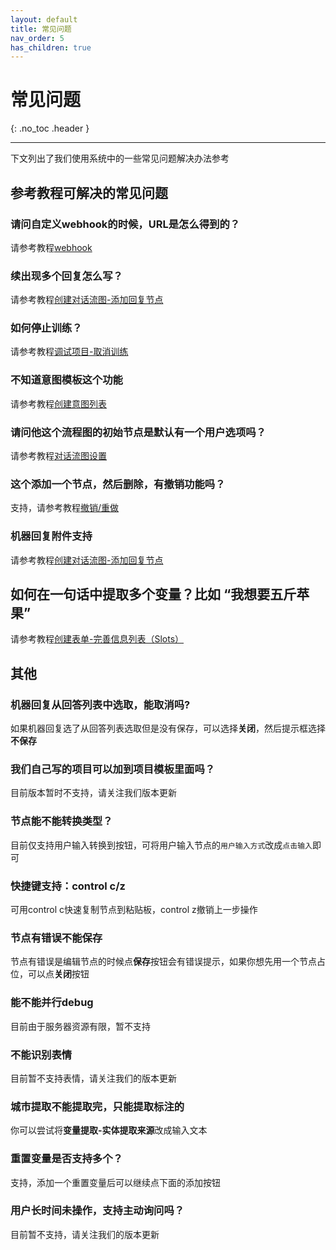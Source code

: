 ```yaml
---
layout: default
title: 常见问题
nav_order: 5
has_children: true
---
```


# 常见问题
{: .no_toc .header }

----
下文列出了我们使用系统中的一些常见问题解决办法参考

## 参考教程可解决的常见问题

### 请问自定义webhook的时候，URL是怎么得到的？

请参考教程[webhook](/docs/zh/tutorial/webhook/01-webhook/)

### 续出现多个回复怎么写？
请参考教程[创建对话流图-添加回复节点](/docs/zh/tutorial/flow/01-create-flow/#添加回复节点)

### 如何停止训练？
请参考教程[调试项目-取消训练](/docs/zh/tutorial/flow/03-train-project/#取消训练)

### 不知道意图模板这个功能
请参考教程[创建意图列表](/docs/zh/tutorial/node-template/user-global/)

### 请问他这个流程图的初始节点是默认有一个用户选项吗？
请参考教程[对话流图设置](/docs/zh/tutorial/setting/#对话流图设置)

### 这个添加一个节点，然后删除，有撤销功能吗？
支持，请参考教程[撤销/重做](/docs/zh/tutorial/setting/#对话流图设置)

### 机器回复附件支持
请参考教程[创建对话流图-添加回复节点](/docs/zh/tutorial/flow/01-create-flow/#回复节点添加附件)

## 如何在一句话中提取多个变量？比如 “我想要五斤苹果”

请参考教程[创建表单-完善信息列表（Slots）](/docs/zh/tutorial/flow/01-create-flow/#完善信息列表（Slots）)

## 其他

### 机器回复从回答列表中选取，能取消吗?
如果机器回复选了从回答列表选取但是没有保存，可以选择**关闭**，然后提示框选择**不保存**

### 我们自己写的项目可以加到项目模板里面吗？
目前版本暂时不支持，请关注我们版本更新

### 节点能不能转换类型？
目前仅支持用户输入转换到按钮，可将用户输入节点的`用户输入方式`改成`点击输入`即可

### 快捷键支持：control c/z

可用control c快速复制节点到粘贴板，control z撤销上一步操作

### 节点有错误不能保存
节点有错误是编辑节点的时候点**保存**按钮会有错误提示，如果你想先用一个节点占位，可以点**关闭**按钮

### 能不能并行debug
目前由于服务器资源有限，暂不支持

### 不能识别表情
目前暂不支持表情，请关注我们的版本更新

### 城市提取不能提取完，只能提取标注的
你可以尝试将**变量提取-实体提取来源**改成输入文本

### 重置变量是否支持多个？
支持，添加一个重置变量后可以继续点下面的添加按钮

### 用户长时间未操作，支持主动询问吗？
目前暂不支持，请关注我们的版本更新

